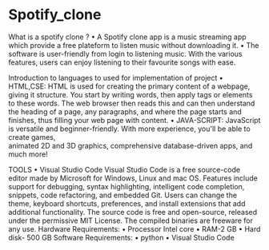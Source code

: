 # Spotify_clone
What  is  a  spotify  clone ?
 • A Spotify clone app is a music streaming app which 
provide a free plateform to listen  music without 
downloading it.
 • The software is user-friendly from login to listening music. 
With the various features, users can enjoy listening to 
their favourite  songs  with ease.

Introduction to languages to used for implementation of project
 • HTML,CSE: 
HTML is used for creating the primary content of a webpage, giving it structure. You start by writing 
words, then apply tags or elements to these words. The web browser then reads this and can then 
understand the heading of a page, any paragraphs, and where the page starts and finishes, thus filling 
your web page with content. 
• JAVA-SCRIPT:
 JavaScript is versatile and beginner-friendly. With more experience, you'll be able to create games,   
animated 2D and 3D graphics, comprehensive database-driven apps, and much more! 


TOOLS
 • Visual Studio Code 
Visual Studio Code is a free source-code editor made by Microsoft for Windows, Linux and mac OS. Features 
include support for debugging, syntax highlighting, intelligent code completion, snippets, code refactoring, and 
embedded Git. Users can change the theme, keyboard shortcuts, preferences, and install extensions that add 
additional functionality. The source code is free and open-source, released under the permissive MIT License. The 
compiled binaries are freeware for any use. 
Hardware Requirements: 
• Processor Intel core 
• RAM-2 GB 
• Hard disk- 500 GB 
Software Requirements: 
• python 
• Visual Studio Code
